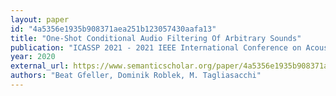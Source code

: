 ```yaml
---
layout: paper
id: "4a5356e1935b908371aea251b123057430aafa13"
title: "One-Shot Conditional Audio Filtering Of Arbitrary Sounds"
publication: "ICASSP 2021 - 2021 IEEE International Conference on Acoustics, Speech and Signal Processing (ICASSP)"
year: 2020
external_url: https://www.semanticscholar.org/paper/4a5356e1935b908371aea251b123057430aafa13
authors: "Beat Gfeller, Dominik Roblek, M. Tagliasacchi"
---
```


